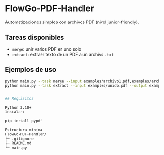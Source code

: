 # FlowGo-PDF-Handler

Automatizaciones simples con archivos PDF (nivel junior-friendly).

## Tareas disponibles
- `merge`: unir varios PDF en uno solo  
- `extract`: extraer texto de un PDF a un archivo `.txt`

## Ejemplos de uso
```bash
python main.py --task merge --input examples/archivo1.pdf,examples/archivo2.pdf --output examples/unido.pdf
python main.py --task extract --input examples/unido.pdf --output examples/texto.txt


## Requisitos

Python 3.10+
Instalar:

pip install pypdf

Estructura mínima
FlowGo-PDF-Handler/
├─ .gitignore
├─ README.md
└─ main.py